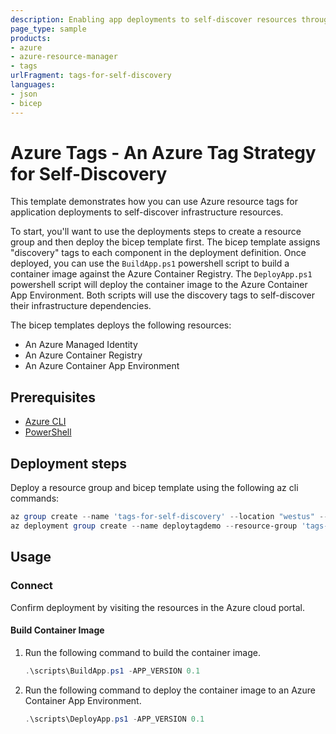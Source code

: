 ```yaml
---
description: Enabling app deployments to self-discover resources through Azure Tags
page_type: sample
products:
- azure
- azure-resource-manager
- tags
urlFragment: tags-for-self-discovery
languages:
- json
- bicep
---
```

# Azure Tags - An Azure Tag Strategy for Self-Discovery

This template demonstrates how you can use Azure resource tags for application deployments to self-discover infrastructure resources.

To start, you'll want to use the deployments steps to create a resource group and then deploy the bicep template first. The bicep template assigns "discovery" tags to each component in the deployment definition. Once deployed, you can use the `BuildApp.ps1` powershell script to build a container image against the Azure Container Registry. The `DeployApp.ps1` powershell script will deploy the container image to the Azure Container App Environment. Both scripts will use the discovery tags to self-discover their infrastructure dependencies.

The bicep templates deploys the following resources:

- An Azure Managed Identity
- An Azure Container Registry
- An Azure Container App Environment

## Prerequisites

- [Azure CLI](https://docs.microsoft.com/cli/azure/install-azure-cli?view=azure-cli-latest)
- [PowerShell](https://docs.microsoft.com/powershell/scripting/install/installing-powershell?view=powershell-7.1)

## Deployment steps

Deploy a resource group and bicep template using the following az cli commands:

```powershell
az group create --name 'tags-for-self-discovery' --location "westus" --tags "solution-id=self-discovery-demo" "environment=dev"
az deployment group create --name deploytagdemo --resource-group 'tags-for-self-discovery' --template-file main.bicep --parameters param.json
```

## Usage

### Connect

Confirm deployment by visiting the resources in the Azure cloud portal.

#### Build Container Image

1. Run the following command to build the container image.

    ```powershell
    .\scripts\BuildApp.ps1 -APP_VERSION 0.1
    ```

2. Run the following command to deploy the container image to an Azure Container App Environment.

    ```powershell
    .\scripts\DeployApp.ps1 -APP_VERSION 0.1
    ```
